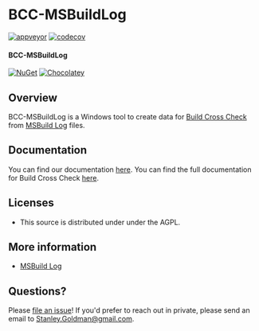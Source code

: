 # BCC-MSBuildLog

[![appveyor](https://ci.appveyor.com/api/projects/status/github/justaprogrammer/bcc-msbuildlog?svg=true&branch=master)](https://ci.appveyor.com/project/JustAProgrammer/bcc-msbuildlog)
[![codecov](https://codecov.io/gh/justaprogrammer/bcc-msbuildlog/branch/master/graph/badge.svg)](https://codecov.io/gh/justaprogrammer/bcc-msbuildlog)

#### BCC-MSBuildLog
[![NuGet](http://img.shields.io/nuget/v/bcc-msbuildlog.svg)](https://www.nuget.org/packages/bcc-msbuildlog)
[![Chocolatey](https://img.shields.io/chocolatey/v/bcc-msbuildlog.svg)](https://chocolatey.org/packages/BCC-MSBuildLog)

## Overview
BCC-MSBuildLog is a Windows tool to create data for [Build Cross Check](https://github.com/justaprogrammer/BuildCrossCheck) from [MSBuild Log](http://msbuildlog.com/) files.

## Documentation
You can find our documentation [here](docs/readme.md).
You can find the full documentation for Build Cross Check [here](https://github.com/justaprogrammer/BuildCrossCheck/blob/master/docs/readme.md).

## Licenses
- This source is distributed under under the AGPL.

## More information
- [MSBuild Log](http://msbuildlog.com/)

## Questions?

Please [file an issue](https://github.com/justaprogrammer/BuildCrossCheck/issues/new/choose)! If you'd prefer to reach out in private, please send an email to Stanley.Goldman@gmail.com.
